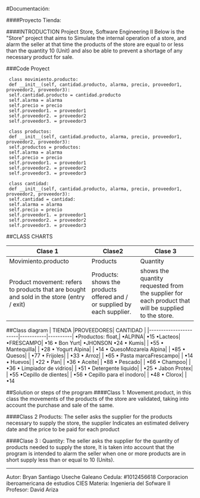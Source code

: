 #Documentación:

####Proyecto Tienda:

####INTRODUCTION
Project Store, Software Engineering II
Below is the "Store" project that aims to Simulate the internal operation of a store, and alarm the seller at that time the products of the store are equal to or less than the quantity 10 (Unit) and also be able to prevent a shortage of any necessary product for sale.

###Code Proyect

     class movimiento.producto:
     def __init__(self, cantidad.producto, alarma, precio, proveedor1, proveedor2, proveedor3):
     self.cantidad.producto = cantidad.producto
     self.alarma = alarma
     self.precio = precio
     self.proveedor1. = proveedor1
     self.proveedor2. = proveedor2
     self.proveedor3. = proveedor3

     class productos:
     def __init__(self, cantidad.producto, alarma, precio, proveedor1, proveedor2, proveedor3):
     self.productos = productos:
     self.alarma = alarma
     self.precio = precio
     self.proveedor1. = proveedor1
     self.proveedor2. = proveedor2
     self.proveedor3. = proveedor3

     class cantidad:
     def __init__(self, cantidad.producto, alarma, precio, proveedor1, proveedor2, proveedor3):
     self.cantidad = cantidad:
     self.alarma = alarma
     self.precio = precio
     self.proveedor1. = proveedor1
     self.proveedor2. = proveedor2
     self.proveedor3. = proveedor3


##CLASS CHARTS

| Clase 1 | Clase2 | Clase 3 |
|---------|--------|---------|
|Movimiento.producto|Products|Quantity|
|Product movement: refers to products that are bought and sold in the store (entry / exit)|Products: shows the products offered and / or supplied by each supplier.|shows the quantity requested from the supplier for each product that will be supplied to the store.|


##Class diagram
| TIENDA                |PROVEEDORES| CANTIDAD |
|-----------------------|-----------|----------|
 •Productos: float,|     •ALPINA|       •15
 •Lacteos|              •FRESCAMPO|    •16 
• Bon Yurt|             •JHONSON       •24
• Kumis|                 |             •55
• Mantequilla|           |             •28 
• Yogurt Alpina|         |             •14
• QuesoMozarela Alpina|  |             •85
• Quesos|                |             •77
• Frijoles|              |             •33
• Arroz|                 |             •65
• Pasta marcaFrescampo|  |             •14
• Huevos|                |             •22 
• Pan|                   |             •36 
• Aceite|                |             •88
• Pescado|               |             •66
• Champoo|               |             •36 
• Limpiador de vidrios|  |             •51
• Detergente liquido|    |             •25
• Jabon Protex|          |             •55
•Cepillo de dientes|     |             •56
• Cepillo para el inodoro| |           •48
• Clorox|                |             •14


##Solution or steps of the program
####Class 1:
 Movement.product, in this class the movements of the products of the store are validated, taking into account the purchase and sale of the same.

####Class 2 
 Products: The seller asks the supplier for the products necessary to supply the store, the supplier
Indicates an estimated delivery date and the price to be paid for each product

####Clase 3 :
Quantity: The seller asks the supplier for the quantity of products needed to supply the store,
It is taken into account that the program is intended to alarm the seller when one or more products
are in short supply less than or equal to 10 (Units).

-------------------------------------------------
Autor: Bryan Santiago Useche Galeano
Cedula: #1012456618
Corporacion iberoamericana de estudios CIES
Materia: Ingenieria del Sofware II
Profesor: David Ariza